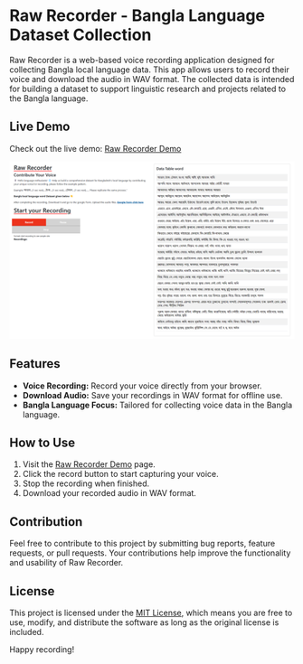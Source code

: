 # Raw Recorder - Bangla Language Dataset Collection

Raw Recorder is a web-based voice recording application designed for collecting Bangla local language data. This app allows users to record their voice and download the audio in WAV format. The collected data is intended for building a dataset to support linguistic research and projects related to the Bangla language.

## Live Demo

Check out the live demo: [Raw Recorder Demo](https://nakib00.github.io/Recorder-apps-using-js/)

![Raw Recorder Demo](https://github.com/Nakib00/Recorder-apps-using-js/blob/main/screencapture-nakib00-github-io-Recorder-apps-using-js-2024-01-23-20_10_52.png?raw=true)

## Features

- **Voice Recording:** Record your voice directly from your browser.
- **Download Audio:** Save your recordings in WAV format for offline use.
- **Bangla Language Focus:** Tailored for collecting voice data in the Bangla language.

## How to Use

1. Visit the [Raw Recorder Demo](https://nakib00.github.io/Recorder-apps-using-js/) page.
2. Click the record button to start capturing your voice.
3. Stop the recording when finished.
4. Download your recorded audio in WAV format.

## Contribution

Feel free to contribute to this project by submitting bug reports, feature requests, or pull requests. Your contributions help improve the functionality and usability of Raw Recorder.

## License

This project is licensed under the [MIT License](LICENSE), which means you are free to use, modify, and distribute the software as long as the original license is included.

Happy recording!
